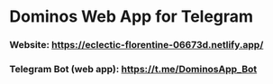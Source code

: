 # Dominos Web App for Telegram
### Website: https://eclectic-florentine-06673d.netlify.app/
### Telegram Bot (web app): https://t.me/DominosApp_Bot

